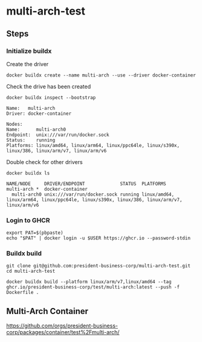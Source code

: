 # multi-arch-test

## Steps

### Initialize buildx

Create the driver

```shell
docker buildx create --name multi-arch --use --driver docker-container
```

Check the drive has been created
```shell
docker buildx inspect --bootstrap

Name:   multi-arch
Driver: docker-container

Nodes:
Name:      multi-arch0
Endpoint:  unix:///var/run/docker.sock
Status:    running
Platforms: linux/amd64, linux/arm64, linux/ppc64le, linux/s390x, linux/386, linux/arm/v7, linux/arm/v6
```

Double check for other drivers
```shell
docker buildx ls

NAME/NODE     DRIVER/ENDPOINT             STATUS  PLATFORMS
multi-arch *  docker-container
  multi-arch0 unix:///var/run/docker.sock running linux/amd64, linux/arm64, linux/ppc64le, linux/s390x, linux/386, linux/arm/v7, linux/arm/v6
```

### Login to GHCR

```shell
export PAT=$(pbpaste)
echo "$PAT" | docker login -u $USER https://ghcr.io --password-stdin
```

### Buildx build
```shell
git clone git@github.com:president-business-corp/multi-arch-test.git
cd multi-arch-test

docker buildx build --platform linux/arm/v7,linux/amd64 --tag ghcr.io/president-business-corp/test/multi-arch:latest --push -f Dockerfile .
```

## Multi-Arch Container

https://github.com/orgs/president-business-corp/packages/container/test%2Fmulti-arch/
